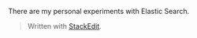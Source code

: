 
There are my personal experiments with Elastic Search.

> Written with [StackEdit](https://stackedit.io/).
<!--stackedit_data:
eyJoaXN0b3J5IjpbOTg1OTE5MzY1LDE0MTE4NjY3M119
-->